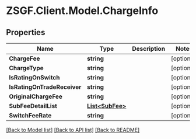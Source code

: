 # ZSGF.Client.Model.ChargeInfo

## Properties

Name | Type | Description | Notes
------------ | ------------- | ------------- | -------------
**ChargeFee** | **string** |  | [optional] 
**ChargeType** | **string** |  | [optional] 
**IsRatingOnSwitch** | **string** |  | [optional] 
**IsRatingOnTradeReceiver** | **string** |  | [optional] 
**OriginalChargeFee** | **string** |  | [optional] 
**SubFeeDetailList** | [**List&lt;SubFee&gt;**](SubFee.md) |  | [optional] 
**SwitchFeeRate** | **string** |  | [optional] 

[[Back to Model list]](../../README.md#documentation-for-models) [[Back to API list]](../../README.md#documentation-for-api-endpoints) [[Back to README]](../../README.md)

